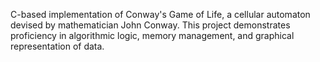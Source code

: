  C-based implementation of Conway's Game of Life, a cellular automaton devised by mathematician John Conway. This project demonstrates proficiency in algorithmic logic, memory management, and graphical representation of data.
 

